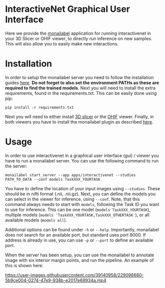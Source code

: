 # InteractiveNet Graphical User Interface

Here we provide the [monailabel](https://github.com/Project-MONAI/MONAILabel) application for running interactivenet in your 3D Slicer or OHIF viewer, to directly run inference on new samples. This will also allow you to easily make new interactions.

# Installation

In order to setup the monailabel server you need to follow the installation guides [here](../README.md#installation). **Do not forget to also set the environment PATHs as these are required to find the trained models**. Next you will need to install the extra requirements, found in the requirements.txt. This can be easily done using pip:
```
pip install -r requirements.txt
```

Next you will need to either install [3D slicer](https://www.slicer.org/) or the [OHIF](https://ohif.org/) viewer. Finally, in both viewers you have to install the monailabel plugin as described [here](https://github.com/Project-MONAI/MONAILabel/README#Plugins).

# Usage

In order to use interactivenet in a graphical user interface (gui) / viewer you have to run a monailabel server. You can use the following command to run the server:
```
monailabel start_server --app apps/interactivenet --studies PATH_TO_DATA --conf models TaskXXX_YOURTASK
```

You have to define the location of your input images using ```--studies```. These should be in nifti format (.nii, .nii.gz). Next, you can define the models you can select in the viewer for inference, using ```--conf```. Note, that this command always needs to start with ```models```, following the Task ID you want to use for inference. This can be one model (```models TaskXXX_YOURTASK```), multiple models (```models 'TaskXXX_YOURTASK,TaskXXX_OTHERTASK'```), or all available models (```models all```).

Additional options can be found under ```-h``` or ```--help```. Importantly, monailabel does not search for an available port, but standard uses port 8000. If address is already in use, you can use ```-p``` or ```--port``` to define an available port.

When the server has been setup, you can use the monailabel to annotate image with six interior margin points, and run the pipeline. An example of this is shown here:

https://user-images.githubusercontent.com/39140958/229098680-5b9ce004-0274-47e9-938b-e2017e68934a.mp4
